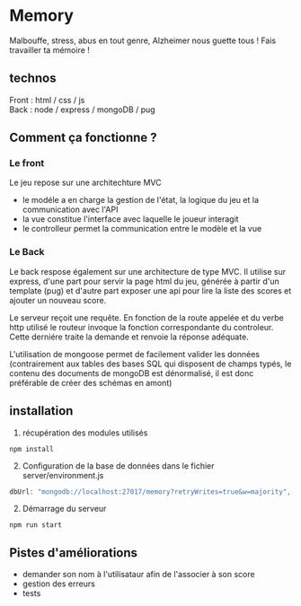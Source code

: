 # Memory

Malbouffe, stress, abus en tout genre, Alzheimer nous guette tous ! Fais travailler ta mémoire !

## technos 

Front : html / css / js  
Back : node / express / mongoDB / pug  

## Comment ça fonctionne ?

### Le front

Le jeu repose sur une architechture MVC
  - le modéle a en charge la gestion de l'état, la logique du jeu et la communication avec l'API
  - la vue constitue l'interface avec laquelle le joueur interagit
  - le controlleur permet la communication entre le modèle et la vue

### Le Back

Le back respose également sur une architecture de type MVC. Il utilise sur express, d'une part pour servir la page html du jeu, générée à partir d'un template (pug) et d'autre part exposer une api pour lire la liste des scores et ajouter un nouveau score.

Le serveur reçoit une requête. En fonction de la route appelée et du verbe http utilisé le routeur invoque la fonction correspondante du controleur. Cette derniére traite la demande et renvoie la réponse adéquate.

L'utilisation de mongoose permet de facilement valider les données (contrairement aux tables des bases SQL qui disposent de champs typés, le contenu des documents de mongoDB est dénormalisé, il est donc préférable de créer des schémas en amont)

## installation

1. récupération des modules utilisés 
```
npm install
```
2. Configuration de la base de données dans le fichier server/environment.js
```javascript
dbUrl: "mongodb://localhost:27017/memory?retryWrites=true&w=majority",
```
2. Démarrage du serveur 
```
npm run start
```

## Pistes d'améliorations

- demander son nom à l'utilisataur afin de l'associer à son score
- gestion des erreurs
- tests
